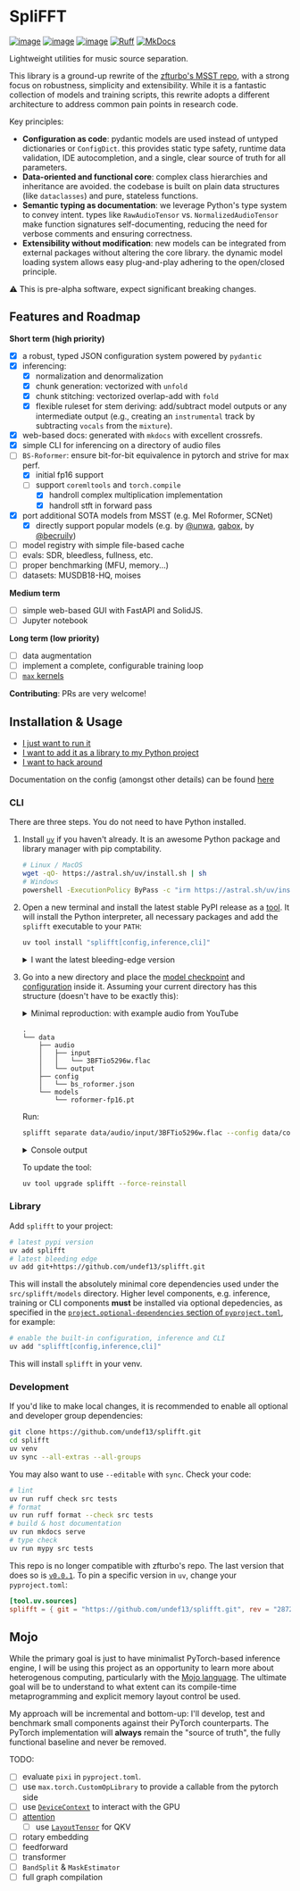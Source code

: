 # SpliFFT

[![image](https://img.shields.io/pypi/v/splifft)](https://pypi.python.org/pypi/splifft)
[![image](https://img.shields.io/pypi/l/splifft)](https://pypi.python.org/pypi/splifft)
[![image](https://img.shields.io/pypi/pyversions/splifft)](https://pypi.python.org/pypi/splifft)
[![Ruff](https://img.shields.io/endpoint?url=https://raw.githubusercontent.com/astral-sh/ruff/main/assets/badge/v2.json)](https://github.com/astral-sh/ruff)
[![MkDocs](https://shields.io/badge/MkDocs-documentation-informational)](https://undef13.github.io/splifft/)

Lightweight utilities for music source separation.

This library is a ground-up rewrite of the [zfturbo's MSST repo](https://github.com/ZFTurbo/Music-Source-Separation-Training), with a strong focus on robustness, simplicity and extensibility. While it is a fantastic collection of models and training scripts, this rewrite adopts a different architecture to address common pain points in research code.

Key principles:

- **Configuration as code**: pydantic models are used instead of untyped dictionaries or `ConfigDict`. this provides static type safety, runtime data validation, IDE autocompletion, and a single, clear source of truth for all parameters.
- **Data-oriented and functional core**: complex class hierarchies and inheritance are avoided. the codebase is built on plain data structures (like `dataclasses`) and pure, stateless functions.
- **Semantic typing as documentation**: we leverage Python's type system to convey intent. types like `RawAudioTensor` vs. `NormalizedAudioTensor` make function signatures self-documenting, reducing the need for verbose comments and ensuring correctness.
- **Extensibility without modification**: new models can be integrated from external packages without altering the core library. the dynamic model loading system allows easy plug-and-play adhering to the open/closed principle.

⚠️ This is pre-alpha software, expect significant breaking changes.

## Features and Roadmap

**Short term (high priority)**

- [x] a robust, typed JSON configuration system powered by `pydantic`
- [x] inferencing:
    - [x] normalization and denormalization
    - [x] chunk generation: vectorized with `unfold`
    - [x] chunk stitching: vectorized overlap-add with `fold`
    - [x] flexible ruleset for stem deriving: add/subtract model outputs or any intermediate output (e.g., creating an `instrumental` track by subtracting `vocals` from the `mixture`).
- [x] web-based docs: generated with `mkdocs` with excellent crossrefs.
- [x] simple CLI for inferencing on a directory of audio files
- [ ] `BS-Roformer`: ensure bit-for-bit equivalence in pytorch and strive for max perf.
  - [x] initial fp16 support
  - [ ] support `coremltools` and `torch.compile`
    - [x] handroll complex multiplication implementation
    - [x] handroll stft in forward pass
- [x] port additional SOTA models from MSST (e.g. Mel Roformer, SCNet)
  - [x] directly support popular models (e.g. by [@unwa](https://huggingface.co/pcunwa), [gabox](https://huggingface.co/GaboxR67), by [@becruily](https://huggingface.co/becruily))
- [ ] model registry with simple file-based cache
- [ ] evals: SDR, bleedless, fullness, etc.
- [ ] proper benchmarking (MFU, memory...)
- [ ] datasets: MUSDB18-HQ, moises

**Medium term**

- [ ] simple web-based GUI with FastAPI and SolidJS.
- [ ] Jupyter notebook

**Long term (low priority)**

- [ ] data augmentation
- [ ] implement a complete, configurable training loop
- [ ] [`max` kernels](#mojo)

**Contributing**: PRs are very welcome!

## Installation & Usage

- [I just want to run it](#cli)
- [I want to add it as a library to my Python project](#library)
- [I want to hack around](#development)

Documentation on the config (amongst other details) can be found [here](https://undef13.github.io/splifft/config/)

### CLI

There are three steps. You do not need to have Python installed.

1. Install [`uv`](https://docs.astral.sh/uv/getting-started/installation/) if you haven't already. It is an awesome Python package and library manager with pip comptability.
    ```sh
    # Linux / MacOS
    wget -qO- https://astral.sh/uv/install.sh | sh
    # Windows
    powershell -ExecutionPolicy ByPass -c "irm https://astral.sh/uv/install.ps1 | iex"
    ```

2. Open a new terminal and install the latest stable PyPI release as a [tool](https://docs.astral.sh/uv/concepts/tools/). It will install the Python interpreter, all necessary packages and add the `splifft` executable to your `PATH`:
    ```sh
    uv tool install "splifft[config,inference,cli]"
    ```
    <details>
      <summary>I want the latest bleeding-edge version</summary>

    This directly pulls from the `main` branch, which may be unstable:
    ```sh
    uv tool install "git+https://github.com/undef13/splifft.git[config,inference,cli]"
    ```
    </details>

3. Go into a new directory and place the [model checkpoint](https://github.com/undef13/splifft/releases/download/v0.0.1/roformer-fp16.pt) and [configuration](https://raw.githubusercontent.com/undef13/splifft/refs/heads/main/data/config/bs_roformer.json) inside it. Assuming your current directory has this structure (doesn't have to be exactly this):

    <details>
      <summary>Minimal reproduction: with example audio from YouTube</summary>

    ```sh
    uv tool install yt-dlp
    yt-dlp -f bestaudio -o data/audio/input/3BFTio5296w.flac 3BFTio5296w
    wget -P data/models/ https://huggingface.co/undef13/splifft/resolve/main/roformer-fp16.pt?download=true
    wget -P data/config/ https://raw.githubusercontent.com/undef13/splifft/refs/heads/main/data/config/bs_roformer.json
    ```
    </details>

    ```
    .
    └── data
        ├── audio
        │   ├── input
        │   │   └── 3BFTio5296w.flac
        │   └── output
        ├── config
        │   └── bs_roformer.json
        └── models
            └── roformer-fp16.pt
    ```

    Run:
    ```sh
    splifft separate data/audio/input/3BFTio5296w.flac --config data/config/bs_roformer.json --checkpoint data/models/roformer-fp16.pt
    ```
    <details>
      <summary>Console output</summary>

    ```php
    [00:00:41] INFO     using device=device(type='cuda')                                                 __main__.py:111
               INFO     loading configuration from                                                       __main__.py:113
                        config_path=PosixPath('data/config/bs_roformer.json')                                           
               INFO     loading model metadata `BSRoformer` from module `splifft.models.bs_roformer`     __main__.py:126
    [00:00:42] INFO     loading weights from checkpoint_path=PosixPath('data/models/roformer-fp16.pt')   __main__.py:127
               INFO     processing audio file:                                                           __main__.py:135
                        mixture_path=PosixPath('data/audio/input/3BFTio5296w.flac')                                     
    ⠙ processing chunks... ━━━━━━━━━━╺━━━━━━━━━━━━━━━━━━━━━━━━━━━━━  25% 0:00:10 (bs=4 • cuda • float16)
    [00:00:56] INFO     wrote stem `bass` to data/audio/output/3BFTio5296w/bass.flac                     __main__.py:158
               INFO     wrote stem `drums` to data/audio/output/3BFTio5296w/drums.flac                   __main__.py:158
               INFO     wrote stem `other` to data/audio/output/3BFTio5296w/other.flac                   __main__.py:158
    [00:00:57] INFO     wrote stem `vocals` to data/audio/output/3BFTio5296w/vocals.flac                 __main__.py:158
               INFO     wrote stem `guitar` to data/audio/output/3BFTio5296w/guitar.flac                 __main__.py:158
               INFO     wrote stem `piano` to data/audio/output/3BFTio5296w/piano.flac                   __main__.py:158
    [00:00:58] INFO     wrote stem `instrumental` to data/audio/output/3BFTio5296w/instrumental.flac     __main__.py:158
               INFO     wrote stem `drums_and_bass` to data/audio/output/3BFTio5296w/drums_and_bass.flac __main__.py:158
    ```
    </details>

    To update the tool:

    ```sh
    uv tool upgrade splifft --force-reinstall
    ```

### Library

Add `splifft` to your project:

```sh
# latest pypi version
uv add splifft
# latest bleeding edge
uv add git+https://github.com/undef13/splifft.git
```

This will install the absolutely minimal core dependencies used under the `src/splifft/models` directory. Higher level components, e.g. inference, training or CLI components **must** be installed via optional depedencies, as specified in the [`project.optional-dependencies` section of `pyproject.toml`](https://github.com/undef13/splifft/blob/main/pyproject.toml), for example:

```sh
# enable the built-in configuration, inference and CLI
uv add "splifft[config,inference,cli]"
```

This will install `splifft` in your venv.

### Development

If you'd like to make local changes, it is recommended to enable all optional and developer group dependencies:

```sh
git clone https://github.com/undef13/splifft.git
cd splifft
uv venv
uv sync --all-extras --all-groups
```

You may also want to use `--editable` with `sync`. Check your code:

```sh
# lint
uv run ruff check src tests
# format
uv run ruff format --check src tests
# build & host documentation
uv run mkdocs serve
# type check
uv run mypy src tests
```

This repo is no longer compatible with zfturbo's repo. The last version that does so is [`v0.0.1`](https://github.com/undef13/splifft/tree/v0.0.1). To pin a specific version in `uv`, change your `pyproject.toml`:

```toml
[tool.uv.sources]
splifft = { git = "https://github.com/undef13/splifft.git", rev = "287235e520f3bb927b58f9f53749fe3ccc248fac" }
```

## Mojo

While the primary goal is just to have minimalist PyTorch-based inference engine, I will be using this project as an opportunity to learn more about heterogenous computing, particularly with the [Mojo language](https://docs.modular.com/mojo/why-mojo/). The ultimate goal will be to understand to what extent can its compile-time metaprogramming and explicit memory layout control be used.

My approach will be incremental and bottom-up: I'll develop, test and benchmark small components against their PyTorch counterparts. The PyTorch implementation will **always** remain the "source of truth", the fully functional baseline and never be removed.

TODO:

- [ ] evaluate `pixi` in `pyproject.toml`.
- [ ] use `max.torch.CustomOpLibrary` to provide a callable from the pytorch side
- [ ] use [`DeviceContext`](https://github.com/modular/modular/blob/main/mojo/stdlib/stdlib/gpu/host/device_context.mojo) to interact with the GPU
- [ ] [attention](https://github.com/modular/modular/blob/main/examples/custom_ops/kernels/fused_attention.mojo)
  - [ ] use [`LayoutTensor`](https://github.com/modular/modular/blob/main/max/kernels/src/layout/layout_tensor.mojo) for QKV
- [ ] rotary embedding
- [ ] feedforward
- [ ] transformer
- [ ] `BandSplit` & `MaskEstimator`
- [ ] full graph compilation
